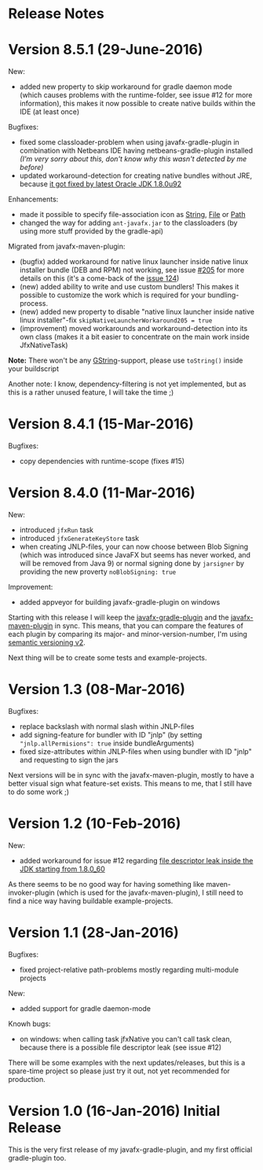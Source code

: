 Release Notes
=============

# Version 8.5.1 (29-June-2016)

New:
* added new property to skip workaround for gradle daemon mode (which causes problems with the runtime-folder, see issue #12 for more information), this makes it now possible to create native builds within the IDE (at least once)

Bugfixes:
* fixed some classloader-problem when using javafx-gradle-plugin in combination with Netbeans IDE having netbeans-gradle-plugin installed *(I'm very sorry about this, don't know why this wasn't detected by me before)*
* updated workaround-detection for creating native bundles without JRE, because [it got fixed by latest Oracle JDK 1.8.0u92](http://www.oracle.com/technetwork/java/javase/2col/8u92-bugfixes-2949473.html)

Enhancements:
* made it possible to specify file-association icon as [String](http://docs.oracle.com/javase/8/docs/api/java/lang/String.html), [File](http://docs.oracle.com/javase/8/docs/api/java/io/File.html) or [Path](http://docs.oracle.com/javase/8/docs/api/java/nio/file/Path.html)
* changed the way for adding `ant-javafx.jar` to the classloaders (by using more stuff provided by the gradle-api)

Migrated from javafx-maven-plugin:
* (bugfix) added workaround for native linux launcher inside native linux installer bundle (DEB and RPM) not working, see issue [#205](https://github.com/javafx-maven-plugin/javafx-maven-plugin/issues/205) for more details on this (it's a come-back of the [issue 124](https://github.com/javafx-maven-plugin/javafx-maven-plugin/issues/124))
* (new) added ability to write and use custom bundlers! This makes it possible to customize the work which is required for your bundling-process.
* (new) added new property to disable "native linux launcher inside native linux installer"-fix `skipNativeLauncherWorkaround205 = true`
* (improvement) moved workarounds and workaround-detection into its own class (makes it a bit easier to concentrate on the main work inside JfxNativeTask)

**Note:**
There won't be any [GString](http://docs.groovy-lang.org/latest/html/api/groovy/lang/GString.html)-support, please use `toString()` inside your buildscript

Another note: I know, dependency-filtering is not yet implemented, but as this is a rather unused feature, I will take the time ;)



# Version 8.4.1 (15-Mar-2016)

Bugfixes:
* copy dependencies with runtime-scope (fixes #15)



# Version 8.4.0 (11-Mar-2016)

New:
* introduced `jfxRun` task
* introduced `jfxGenerateKeyStore` task
* when creating JNLP-files, your can now choose between Blob Signing (which was introduced since JavaFX but seems has never worked, and will be removed from Java 9) or normal signing done by `jarsigner` by providing the new proverty `noBlobSigning: true`

Improvement:
* added appveyor for building javafx-gradle-plugin on windows

Starting with this release I will keep the [javafx-gradle-plugin](https://github.com/FibreFoX/javafx-gradle-plugin) and the [javafx-maven-plugin](https://github.com/javafx-maven-plugin/javafx-maven-plugin) in sync. This means, that you can compare the features of each plugin by comparing its major- and minor-version-number, I'm using [semantic versioning v2](http://semver.org/spec/v2.0.0.html).

Next thing will be to create some tests and example-projects.



# Version 1.3 (08-Mar-2016)

Bugfixes:
* replace backslash with normal slash within JNLP-files
* add signing-feature for bundler with ID "jnlp" (by setting `"jnlp.allPermisions": true` inside bundleArguments)
* fixed size-attributes within JNLP-files when using bundler with ID "jnlp" and requesting to sign the jars

Next versions will be in sync with the javafx-maven-plugin, mostly to have a better visual sign what feature-set exists. This means to me, that I still have to do some work ;)



# Version 1.2 (10-Feb-2016)

New:
* added workaround for issue #12 regarding [file descriptor leak inside the JDK starting from 1.8.0_60](https://bugs.openjdk.java.net/browse/JDK-8148717)

As there seems to be no good way for having something like maven-invoker-plugin (which is used for the javafx-maven-plugin), I still need to find a nice way having buildable example-projects.



# Version 1.1 (28-Jan-2016)

Bugfixes:
* fixed project-relative path-problems mostly regarding multi-module projects

New:
* added support for gradle daemon-mode

Knowh bugs:
* on windows: when calling task jfxNative you can't call task clean, because there is a possible file descriptor leak (see issue #12)

There will be some examples with the next updates/releases, but this is a spare-time project so please just try it out, not yet recommended for production.



# Version 1.0 (16-Jan-2016) Initial Release

This is the very first release of my javafx-gradle-plugin, and my first official gradle-plugin too.